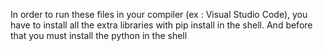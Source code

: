 In order to run these files in your compiler (ex : Visual Studio Code), you have to install all the extra libraries
with pip install in the shell. And before that you must install the python in the shell
